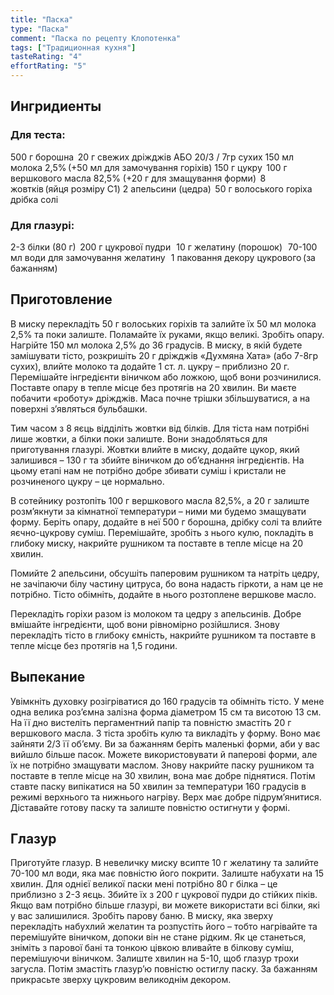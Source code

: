 ```yaml
---
title: "Паска"
type: "Паска"
comment: "Паска по рецепту Клопотенка"
tags: ["Традиционная кухня"]
tasteRating: "4"
effortRating: "5"
---
```


## Ингридиенты

### Для теста:

500 г борошна 
20 г свежих дріжджів АБО 20/3 / 7гр сухих
150 мл молока 2,5% (+50 мл для замочування горіхів)
150 г цукру 
100 г вершкового масла 82,5% (+20 г для змащування форми) 
8 жовтків (яйця розміру С1)
2 апельсини (цедра) 
50 г волоського горіха 
дрібка солі 

### Для глазурі:

2-3 білки (80 г) 
200 г цукрової пудри  
10 г желатину (порошок)  
70-100 мл води для замочування желатину  
1 паковання декору цукрового (за бажанням)

## Приготовление
В миску перекладіть 50 г волоських горіхів та залийте їх 50 мл молока 2,5% та поки залиште. Поламайте їх руками, якщо великі.
Зробіть опару. Нагрійте 150 мл молока 2,5% до 36 градусів. В миску, в якій будете замішувати тісто, розкришіть 20 г дріжджів «Духмяна Хата» (або 7-8гр сухих), влийте молоко та додайте 1 ст. л. цукру – приблизно 20 г. Перемішайте інгредієнти віничком або ложкою, щоб вони розчинилися. Поставте опару в тепле місце без протягів на 20 хвилин. Ви маєте побачити «роботу» дріжджів. Маса почне трішки збільшуватися, а на поверхні з’являться бульбашки.

Тим часом з 8 яєць відділіть жовтки від білків. Для тіста нам потрібні лише жовтки, а білки поки залиште. Вони знадобляться для приготування глазурі. Жовтки влийте в миску, додайте цукор, який залишився – 130 г та збийте віничком до об’єднання інгредієнтів. На цьому етапі нам не потрібно добре збивати суміш і кристали не розчиненого цукру – це нормально.

В сотейнику розтопіть 100 г вершкового масла 82,5%, а 20 г залиште розм’якнути за кімнатної температури – ними ми будемо змащувати форму. Беріть опару, додайте в неї 500 г борошна, дрібку солі та влийте яєчно-цукрову суміш. Перемішайте, зробіть з нього кулю, покладіть в глибоку миску, накрийте рушником та поставте в тепле місце на 20 хвилин.

Помийте 2 апельсини, обсушіть паперовим рушником та натріть цедру, не зачіпаючи білу частину цитруса, бо вона надасть гіркоти, а нам це не потрібно. Тісто обімніть, додайте в нього розтоплене вершкове масло.

Перекладіть горіхи разом із молоком та цедру з апельсинів. Добре вмішайте інгредієнти, щоб вони рівномірно розійшлися. Знову перекладіть тісто в глибоку ємність, накрийте рушником та поставте в тепле місце без протягів на 1,5 години.


## Выпекание

Увімкніть духовку розігріватися до 160 градусів та обімніть тісто. У мене одна велика роз’ємна залізна форма діаметром 15 см та висотою 13 см. На її дно вистеліть пергаментний папір та повністю змастіть 20 г вершкового масла. З тіста зробіть кулю та викладіть у форму. Воно має зайняти 2/3 її об’єму. Ви за бажанням беріть маленькі форми, аби у вас вийшло більше пасок. Можете використовувати й паперові форми, але їх не потрібно змащувати маслом. Знову накрийте паску рушником та поставте в тепле місце на 30 хвилин, вона має добре піднятися. 
Потім ставте паску випікатися на 50 хвилин за температури 160 градусів в режимі верхнього та нижнього нагріву. Верх має добре підрум’янитися. Діставайте готову паску та залиште повністю остигнути у формі.


## Глазур
Приготуйте глазур. В невеличку миску всипте 10 г желатину та залийте 70-100 мл води, яка має повністю його покрити. Залиште набухати на 15 хвилин. Для однієї великої паски мені потрібно 80 г білка – це приблизно з 2-3 яєць. Збийте їх з 200 г цукрової пудри до стійких піків. Якщо вам потрібно більше глазурі, ви можете використати всі білки, які у вас залишилися. Зробіть парову баню. В миску, яка зверху перекладіть набухлий желатин та розпустіть його – тобто нагрівайте та перемішуйте віничком, допоки він не стане рідким. Як це станеться, зніміть з парової бані та тонкою цівкою вливайте в білкову суміш, перемішуючи віничком. Залиште хвилин на 5-10, щоб глазур трохи загусла. Потім змастіть глазур’ю повністю остиглу паску. За бажанням прикрасьте зверху цукровим великоднім декором.
